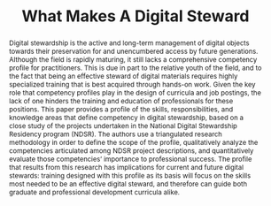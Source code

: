 ---
abstract: 'Digital stewardship is the active and long-term management of digital objects
  towards their preservation for and unencumbered access by future generations. Although
  the field is rapidly maturing, it still lacks a comprehensive competency profile
  for practitioners. This is due in part to the relative youth of the field, and to
  the fact that being an effective steward of digital materials requires highly specialized
  training that is best acquired through hands-on work. Given the key role that competency
  profiles play in the design of curricula and job postings, the lack of one hinders
  the training and education of professionals for these positions. This paper provides
  a profile of the skills, responsibilities, and knowledge areas that define competency
  in digital stewardship, based on a close study of the projects undertaken in the
  National Digital Stewardship Residency program (NDSR). The authors use a triangulated
  research methodology in order to define the scope of the profile, qualitatively
  analyze the competencies articulated among NDSR project descriptions, and quantitatively
  evaluate those competencies’ importance to professional success. The profile that
  results from this research has implications for current and future digital stewards:
  training designed with this profile as its basis will focus on the skills most needed
  to be an effective digital steward, and therefore can guide both graduate and professional
  development curricula alike.'
creators:
- Blumenthal, Karl-Rainer
- Steeves, Vicky
- Peltzman, Shira
- Kim, Julia
- Griesinger, Peggy
date: null
document_url: https://services.phaidra.univie.ac.at/api/object/o:503088/download
grand_parent: iPRES
institutions: []
keywords: []
landing_page_url: https://phaidra.univie.ac.at/o:503088
language: eng
layout: publication
license: CC BY-NC-SA 3.0 AT
notes_url: null
parent: iPRES 2016
publication_type: paper
size: 292494
slides_url: null
source_name: iPRES
title: What Makes A Digital Steward
year: 2016
---